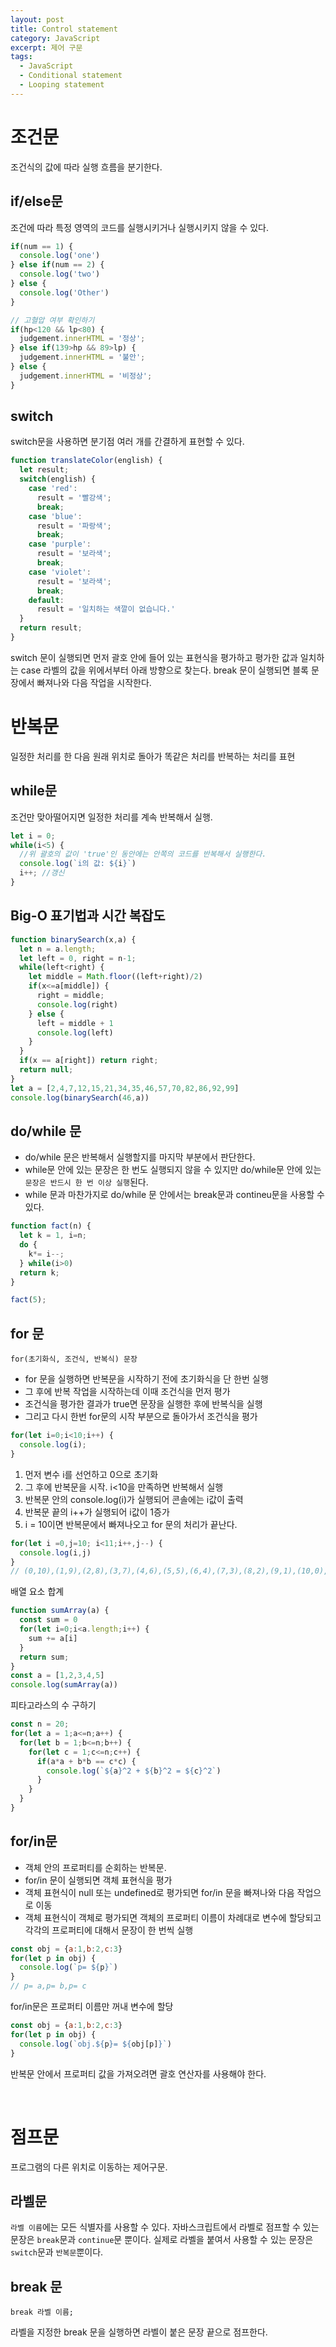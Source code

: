 ```yaml
---
layout: post
title: Control statement
category: JavaScript
excerpt: 제어 구문
tags: 
  - JavaScript
  - Conditional statement
  - Looping statement
---
```


# 조건문 
조건식의 값에 따라 실행 흐름을 분기한다.

## if/else문
조건에 따라 특정 영역의 코드를 실행시키거나 실행시키지 않을 수 있다.
```js
if(num == 1) {
  console.log('one')
} else if(num == 2) {
  console.log('two')
} else {
  console.log('Other')
}
```
```js
// 고혈압 여부 확인하기
if(hp<120 && lp<80) {
  judgement.innerHTML = '정상';
} else if(139>hp && 89>lp) {
  judgement.innerHTML = '불안';
} else {
  judgement.innerHTML = '비정상';
}
```

## switch
switch문을 사용하면 분기점 여러 개를 간결하게 표현할 수 있다.

```js
function translateColor(english) {
  let result;
  switch(english) {
    case 'red':
      result = '빨강색';
      break;
    case 'blue':
      result = '파랑색';
      break;
    case 'purple':
      result = '보라색';
      break;
    case 'violet':
      result = '보라색';
      break;
    default:
      result = '일치하는 색깔이 없습니다.'
  }
  return result;
}
```
switch 문이 실행되면 먼저 괄호 안에 들어 있는 표현식을 평가하고 평가한 값과 일치하는 case 라벨의 값을 위에서부터 아래 방향으로 찾는다. break 문이 실행되면 블록 문장에서 빠져나와 다음 작업을 시작한다.

# 반복문
일정한 처리를 한 다음 원래 위치로 돌아가 똑같은 처리를 반복하는 처리를 표현

## while문
조건만 맞아떨어지면 일정한 처리를 계속 반복해서 실행.

```js
let i = 0;
while(i<5) {
  //위 괄호의 값이 'true'인 동안에는 안쪽의 코드를 반복해서 실행한다.
  console.log(`i의 값: ${i}`)
  i++; //갱신
}
```

## Big-O 표기법과 시간 복잡도
```js
function binarySearch(x,a) {
  let n = a.length;
  let left = 0, right = n-1;
  while(left<right) {
    let middle = Math.floor((left+right)/2)
    if(x<=a[middle]) {
      right = middle;
      console.log(right)
    } else {
      left = middle + 1
      console.log(left)
    }
  }
  if(x == a[right]) return right;
  return null;
}
let a = [2,4,7,12,15,21,34,35,46,57,70,82,86,92,99]
console.log(binarySearch(46,a))

```

## do/while 문
- do/while 문은 반복해서 실행할지를 마지막 부분에서 판단한다. 
- while문 안에 있는 문장은 한 번도 실행되지 않을 수 있지만 do/while문 안에 있는 `문장은 반드시 한 번 이상 실행`된다.
- while 문과 마찬가지로 do/while 문 안에서는 break문과 contineu문을 사용할 수 있다.

```js
function fact(n) {
  let k = 1, i=n;
  do {
    k*= i--;
  } while(i>0)
  return k;
}

fact(5);
```

## for 문
```
for(초기화식, 조건식, 반복식) 문장
```
- for 문을 실행하면 반복문을 시작하기 전에 초기화식을 단 한번 실행
- 그 후에 반복 작업을 시작하는데 이때 조건식을 먼저 평가
- 조건식을 평가한 결과가 true면 문장을 실행한 후에 반복식을 실행
- 그리고 다시 한번 for문의 시작 부분으로 돌아가서 조건식을 평가

```js
for(let i=0;i<10;i++) {
  console.log(i);
}
```
1. 먼저 변수 i를 선언하고 0으로 초기화
2. 그 후에 반복문을 시작. i<10을 만족하면 반복해서 실행
3. 반복문 안의 console.log(i)가 실행되어 콘솔에는 i값이 출력
4. 반복문 끝의 i++가 실행되어 i값이 1증가
5. i = 10이면 반복문에서 빠져나오고 for 문의 처리가 끝난다.

```js
for(let i =0,j=10; i<11;i++,j--) {
  console.log(i,j)
}
// (0,10),(1,9),(2,8),(3,7),(4,6),(5,5),(6,4),(7,3),(8,2),(9,1),(10,0),(11,-1)
```
배열 요소 합계
```js
function sumArray(a) {
  const sum = 0
  for(let i=0;i<a.length;i++) {
    sum += a[i]
  }
  return sum;
}
const a = [1,2,3,4,5]
console.log(sumArray(a))
```
피타고라스의 수 구하기
```js
const n = 20;
for(let a = 1;a<=n;a++) {
  for(let b = 1;b<=n;b++) {
    for(let c = 1;c<=n;c++) {
      if(a*a + b*b == c*c) {
        console.log(`${a}^2 + ${b}^2 = ${c}^2`)
      }
    }
  }
}
```

## for/in문
- 객체 안의 프로퍼티를 순회하는 반복문. 
- for/in 문이 실행되면 객체 표현식을 평가
- 객체 표현식이 null 또는 undefined로 평가되면 for/in 문을 빠져나와 다음 작업으로 이동
- 객체 표현식이 객체로 평가되면 객체의 프로퍼티 이름이 차례대로 변수에 할당되고 각각의 프로퍼티에 대해서 문장이 한 번씩 실행

```js
const obj = {a:1,b:2,c:3}
for(let p in obj) {
  console.log(`p= ${p}`)
}
// p= a,p= b,p= c
```
for/in문은 프로퍼티 이름만 꺼내 변수에 할당

```js
const obj = {a:1,b:2,c:3}
for(let p in obj) {
  console.log(`obj.${p}= ${obj[p]}`)
}
```
반복문 안에서 프로퍼티 값을 가져오려면 괄호 연산자를 사용해야 한다.

<br>

# 점프문
프로그램의 다른 위치로 이동하는 제어구문.

## 라벨문
`라벨 이름`에는 모든 식별자를 사용할 수 있다. 자바스크립트에서 라벨로 점프할 수 있는 문장은 `break`문과 `continue`문 뿐이다. 실제로 라벨을 붙여서 사용할 수 있는 문장은 `switch`문과 `반복문`뿐이다.

## break 문
```
break 라벨 이름;
```
라벨을 지정한 break 문을 실행하면 라벨이 붙은 문장 끝으로 점프한다.

```js

```